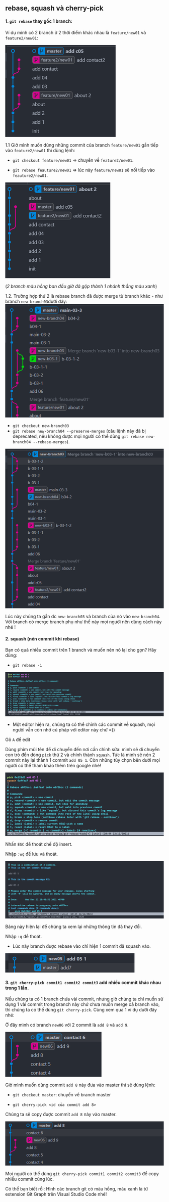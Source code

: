 ## rebase, squash và cherry-pick

#### 1. ```git rebase``` thay gốc 1 branch:
 Ví dụ mình có 2 branch ở 2 thời điểm khác nhau là ```feature/new01``` và ```feature2/new01```:

![rebase-1](/lecture04/rebase-1.png)


 1.1 Giờ mình muốn dùng những commit của branch ```feature/new01``` gắn tiếp vào ```feature2/new01``` thì dùng lệnh:

   + ```git checkout feature/new01``` => chuyển về ```feature2/new01```.
    
  + ```git rebase feauture2/new01``` => lúc này ```feature/new01``` sẽ nối tiếp vào ```feauture2/new01```.


![rebase-2](/lecture04/rebase-2.png)


(*2 branch màu hồng ban đầu giờ đã gộp thành 1 nhánh thẳng màu xanh*)

1.2. Trường hợp thứ 2 là rebase branch đã được merge từ branch khác - như branch ```new-branch03```dưới đây:
![preserve-1](/lecture04/rebase-preserve.png)
   + ```git checkout new-branch03```
   + ```git rebase new-branch04 --preserve-merges``` (câu lệnh này đã bị deprecated, nếu không được mọi người có thể dùng ```git rebase new-branch04 --rebase-merges```).


![preserve-2](/lecture04/rebase-preserve-2.png)


   Lúc này chúng ta gắn dc ```new-branch03``` và branch của nó vào ```new-branch04```. Với branch có merge branch phụ như thế này mọi người nên dùng cách này nhé !
#### 2. squash (nén commit khi rebase)

  Bạn có quá nhiều commit trên 1 branch và muốn nén nó lại cho gọn? Hãy dùng:
   + ```git rebase -i```
   
![rebase-i-1](/lecture04/rebase-i-1.png)

   + Một editor hiện ra, chúng ta có thể chỉnh các commit về squash, mọi người vẫn còn nhớ cú pháp với editor này chứ =))

   Gõ ```A``` để edit 
   
   Dùng phím mũi tên để di chuyển đến nơi cần chỉnh sửa: mình sẽ di chuyển con trỏ đến dòng ```pick``` thứ 2 và chỉnh thành ```squash```. Tức là mình sẽ nén 2 commit này lại thành 1 commit ```add 05 1```. Còn những tùy chọn bên dưới mọi người có thể tham khảo thêm trên google nhé!

![rebase-i-2](/lecture04/rebase-i-2.png)

   Nhấn ```ESC``` để thoát chế độ insert.

   Nhập ```:wq``` để lưu và thoát.

![rebase-i-3](/lecture04/rebase-i-3.png)

   Bảng này hiện lại để chúng ta xem lại những thông tin đã thay đổi.

   Nhập ```:q``` để thoát.
  + Lúc này branch được rebase vào chỉ hiện 1 commit đã squash vào.

![rebase-i-4](/lecture04/rebase-i-4.png)



#### 3. ```git cherry-pick commit1 commit2 commit3``` add nhiều commit khác nhau trong 1 lần.

Nếu chúng ta có 1 branch chứa vài commit, nhưng giờ chúng ta chỉ muốn sử dụng 1 vài commit trong branch này chứ chưa muốn merge cả branch vào, thì chúng ta có thể dùng ```git cherry-pick```. Cùng xem qua 1 ví dụ dưới đây nhé:

Ở đây mình có branch ```new06``` với 2 commit là ``add 8`` và ``add 9``.

![cherry-1](/lecture04/cherry-1.png)

Giờ mình muốn dùng commit ``add 8`` này đưa vào master thì sẽ dùng lệnh:

   + ``git checkout master``: chuyển về branch master

   + ``git cherry-pick <id của commit add 8>``

Chúng ta sẽ copy được commit ``add 8`` này vào master.

![cherry-2](/lecture04/cherry-2.png)

Mọi người có thể dùng ``git cherry-pick commit1 commit2 commit3`` để copy nhiều commit cùng lúc.

Có thể bạn biết rồi: Hình các branch git có màu hồng, màu xanh là từ extension Git Graph trên Visual Studio Code nhé!